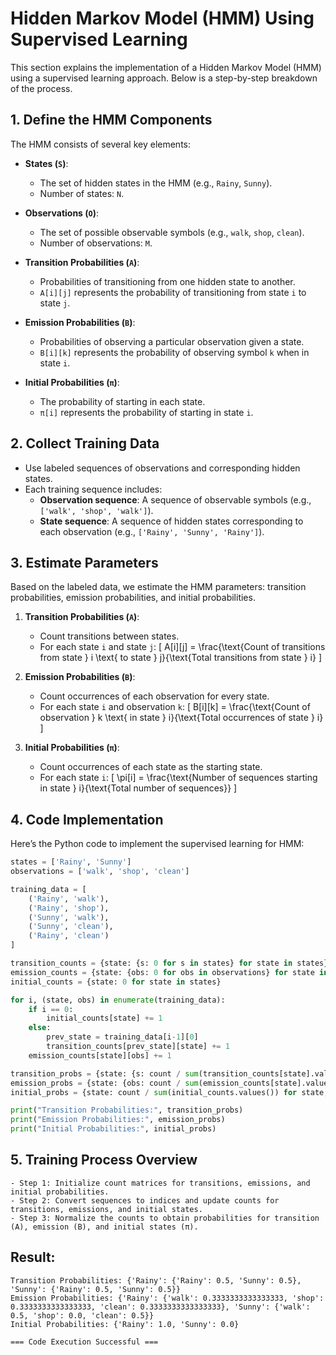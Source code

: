 # Hidden Markov Model (HMM) Using Supervised Learning

This section explains the implementation of a Hidden Markov Model (HMM) using a supervised learning approach. Below is a step-by-step breakdown of the process.

## 1. Define the HMM Components

The HMM consists of several key elements:

- **States (`S`)**:
  - The set of hidden states in the HMM (e.g., `Rainy`, `Sunny`).
  - Number of states: `N`.
  
- **Observations (`O`)**:
  - The set of possible observable symbols (e.g., `walk`, `shop`, `clean`).
  - Number of observations: `M`.
  
- **Transition Probabilities (`A`)**:
  - Probabilities of transitioning from one hidden state to another.
  - `A[i][j]` represents the probability of transitioning from state `i` to state `j`.

- **Emission Probabilities (`B`)**:
  - Probabilities of observing a particular observation given a state.
  - `B[i][k]` represents the probability of observing symbol `k` when in state `i`.

- **Initial Probabilities (`π`)**:
  - The probability of starting in each state.
  - `π[i]` represents the probability of starting in state `i`.

## 2. Collect Training Data

- Use labeled sequences of observations and corresponding hidden states.
- Each training sequence includes:
  - **Observation sequence**: A sequence of observable symbols (e.g., `['walk', 'shop', 'walk']`).
  - **State sequence**: A sequence of hidden states corresponding to each observation (e.g., `['Rainy', 'Sunny', 'Rainy']`).

## 3. Estimate Parameters

Based on the labeled data, we estimate the HMM parameters: transition probabilities, emission probabilities, and initial probabilities.

1. **Transition Probabilities (`A`)**:
   - Count transitions between states.
   - For each state `i` and state `j`:
     \[
     A[i][j] = \frac{\text{Count of transitions from state } i \text{ to state } j}{\text{Total transitions from state } i}
     \]

2. **Emission Probabilities (`B`)**:
   - Count occurrences of each observation for every state.
   - For each state `i` and observation `k`:
     \[
     B[i][k] = \frac{\text{Count of observation } k \text{ in state } i}{\text{Total occurrences of state } i}
     \]

3. **Initial Probabilities (`π`)**:
   - Count occurrences of each state as the starting state.
   - For each state `i`:
     \[
     \pi[i] = \frac{\text{Number of sequences starting in state } i}{\text{Total number of sequences}}
     \]

## 4. Code Implementation

Here’s the Python code to implement the supervised learning for HMM:

```python
states = ['Rainy', 'Sunny']
observations = ['walk', 'shop', 'clean']

training_data = [
    ('Rainy', 'walk'),
    ('Rainy', 'shop'),
    ('Sunny', 'walk'),
    ('Sunny', 'clean'),
    ('Rainy', 'clean')
]

transition_counts = {state: {s: 0 for s in states} for state in states}
emission_counts = {state: {obs: 0 for obs in observations} for state in states}
initial_counts = {state: 0 for state in states}

for i, (state, obs) in enumerate(training_data):
    if i == 0:
        initial_counts[state] += 1
    else:
        prev_state = training_data[i-1][0]
        transition_counts[prev_state][state] += 1
    emission_counts[state][obs] += 1

transition_probs = {state: {s: count / sum(transition_counts[state].values()) for s, count in trans.items()} for state, trans in transition_counts.items()}
emission_probs = {state: {obs: count / sum(emission_counts[state].values()) for obs, count in emis.items()} for state, emis in emission_counts.items()}
initial_probs = {state: count / sum(initial_counts.values()) for state, count in initial_counts.items()}

print("Transition Probabilities:", transition_probs)
print("Emission Probabilities:", emission_probs)
print("Initial Probabilities:", initial_probs)


```

## 5. Training Process Overview
    - Step 1: Initialize count matrices for transitions, emissions, and initial probabilities.
    - Step 2: Convert sequences to indices and update counts for transitions, emissions, and initial states.
    - Step 3: Normalize the counts to obtain probabilities for transition (A), emission (B), and initial states (π).

## Result:
```
Transition Probabilities: {'Rainy': {'Rainy': 0.5, 'Sunny': 0.5}, 'Sunny': {'Rainy': 0.5, 'Sunny': 0.5}}
Emission Probabilities: {'Rainy': {'walk': 0.3333333333333333, 'shop': 0.3333333333333333, 'clean': 0.3333333333333333}, 'Sunny': {'walk': 0.5, 'shop': 0.0, 'clean': 0.5}}
Initial Probabilities: {'Rainy': 1.0, 'Sunny': 0.0}

=== Code Execution Successful ===

``` 